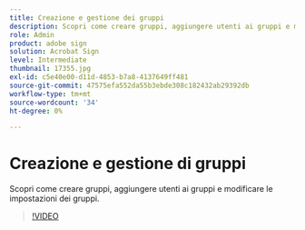 ```yaml
---
title: Creazione e gestione dei gruppi
description: Scopri come creare gruppi, aggiungere utenti ai gruppi e modificare le impostazioni dei gruppi
role: Admin
product: adobe sign
solution: Acrobat Sign
level: Intermediate
thumbnail: 17355.jpg
exl-id: c5e40e00-d11d-4853-b7a8-4137649ff481
source-git-commit: 47575efa552da55b3ebde308c182432ab29392db
workflow-type: tm+mt
source-wordcount: '34'
ht-degree: 0%

---
```


# Creazione e gestione di gruppi

Scopri come creare gruppi, aggiungere utenti ai gruppi e modificare le impostazioni dei gruppi.

>[!VIDEO](https://video.tv.adobe.com/v/17355?hidetitle=true)
